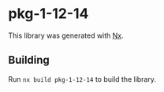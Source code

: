 # pkg-1-12-14

This library was generated with [Nx](https://nx.dev).

## Building

Run `nx build pkg-1-12-14` to build the library.
